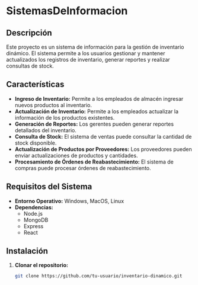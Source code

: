 # SistemasDeInformacion

## Descripción
Este proyecto es un sistema de información para la gestión de inventario dinámico. El sistema permite a los usuarios gestionar y mantener actualizados los registros de inventario, generar reportes y realizar consultas de stock.

## Características
- **Ingreso de Inventario:** Permite a los empleados de almacén ingresar nuevos productos al inventario.
- **Actualización de Inventario:** Permite a los empleados actualizar la información de los productos existentes.
- **Generación de Reportes:** Los gerentes pueden generar reportes detallados del inventario.
- **Consulta de Stock:** El sistema de ventas puede consultar la cantidad de stock disponible.
- **Actualización de Productos por Proveedores:** Los proveedores pueden enviar actualizaciones de productos y cantidades.
- **Procesamiento de Órdenes de Reabastecimiento:** El sistema de compras puede procesar órdenes de reabastecimiento.

## Requisitos del Sistema
- **Entorno Operativo:** Windows, MacOS, Linux
- **Dependencias:**
  - Node.js
  - MongoDB
  - Express
  - React

## Instalación
1. **Clonar el repositorio:**
   ```sh
   git clone https://github.com/tu-usuario/inventario-dinamico.git
